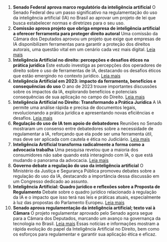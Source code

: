1. **Senado Federal aprova marco regulatório da inteligência artificial**
O Senado Federal deu um passo significativo na regulamentação do uso da inteligência artificial (IA) no Brasil ao aprovar um projeto de lei que busca estabelecer normas e diretrizes para o seu uso.
2. **Comissão aprova projeto que obriga empresa de inteligência artificial a oferecer ferramenta para proteger direito autoral**
Uma comissão da Câmara dos Deputados aprovou um projeto que exige que empresas de IA disponibilizem ferramentas para garantir a proteção dos direitos autorais, uma questão vital em um cenário cada vez mais digital.
[Leia mais](https://www.camara.leg.br/noticias/1115343-comissao-aprova-projeto-que-obriga-empresa-de-inteligencia-artificial-a-oferecer-ferramenta-para-proteger-direito-autoral/)
3. **Inteligência Artificial no direito: percepções e desafios éticos na prática jurídica**
Este estudo investiga as percepções dos operadores de direito sobre o uso de ferramentas de IA, destacando os desafios éticos que estão emergindo no contexto jurídico.
[Leia mais](https://ojs.studiespublicacoes.com.br/ojs/index.php/cadped/article/view/11235)
4. **Inteligência Artificial em 2023: impacto da ferramenta, benefícios e consequências do uso**
O ano de 2023 trouxe importantes discussões sobre os impactos da IA, explorando benefícios e potenciais consequências de sua aplicação no campo do Direito.
[Leia mais](https://jornaldaadvocacia.oabsp.org.br/noticias/inteligencia-artificial-em-2023-impacto-da-ferramenta-beneficios-e-consequencias-do-uso/)
5. **Inteligência Artificial no Direito: Transformando a Prática Jurídica**
A IA permite uma análise rápida e precisa de documentos legais, revolucionando a prática jurídica e apresentando novas eficiências e desafios.
[Leia mais](https://blog.docket.com.br/inteligencia-artificial-no-direito/)
6. **Regulação do uso de IA tem apoio de debatedores**
Reuniões no Senado mostraram um consenso entre debatedores sobre a necessidade de regulamentar a IA, reforçando que ela pode ser uma ferramenta útil, mas deve ser aplicada com cautela e ética no Judiciário.
[Leia mais](https://www12.senado.leg.br/noticias/materias/2024/06/11/debatedores-defendem-regulamentacao-do-uso-de-inteligencia-artificial)
7. **Inteligência Artificial transforma radicalmente a forma como a advocacia trabalha**
Uma pesquisa revelou que a maioria dos consumidores não sabe quando está interagindo com IA, o que está mudando o panorama da advocacia.
[Leia mais](https://tiinside.com.br/08/12/2023/inteligencia-artificial-transforma-radicalmente-a-forma-como-a-advocacia-trabalha-revela-pesquisa/)
8. **Governo debate a regulação do uso da inteligência artificial**
O Ministério da Justiça e Segurança Pública promoveu debates sobre a regulação do uso da IA, destacando a importância dessa discussão em um Congresso dedicado ao assunto.
9. **Inteligência Artificial: Quadro jurídico e reflexões sobre a Proposta de Regulamento**
Debate sobre o quadro jurídico relacionado à regulação da IA e o impacto que isso terá nas leis e práticas atuais, especialmente à luz das propostas do Parlamento Europeu.
[Leia mais](https://cij.up.pt/pt/red/edicoes-anteriores/2023-nordm-3/inteligencia-artificial-quadro-juridico-e-reflexoes-sobre-a-proposta-de-regulamento-de-inteligencia-artificial/)
10. **Senado aprova regulamentação da inteligência artificial; texto vai à Câmara**
O projeto regulamentar aprovado pelo Senado agora segue para a Câmara dos Deputados, marcando um avanço na governança da tecnologia no Brasil.
[Leia mais](https://www12.senado.leg.br/noticias/materias/2024/12/10/senado-aprova-regulamentacao-da-inteligencia-artificial-texto-vai-a-camara)
Essas notícias e informações mostram a rápida evolução do papel da Inteligência Artificial no Direito, bem como os esforços para regulamentar e garantir sua aplicação ética e eficaz.